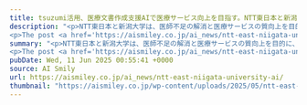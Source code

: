 ```yaml
---
title: tsuzumi活用、医療文書作成支援AIで医療サービス向上を目指す。NTT東日本と新潟大学が共同研究
description: "<p>NTT東日本と新潟大学は、医師不足の解消と医療サービスの質向上を目的に、NTTが開発した大規模言語モデル「tsuzumi」を活用した医療文書作成支援AIモデルの実証事業を開始しました。 このニュースのポイント NTT東日 [&#8230;]</p>
<p>The post <a href='https://aismiley.co.jp/ai_news/ntt-east-niigata-university-ai/'>tsuzumi活用、医療文書作成支援AIで医療サービス向上を目指す。NTT東日本と新潟大学が共同研究</a> first appeared on <a href='https://aismiley.co.jp'>AIポータルメディアAIsmiley</a>.</p>"
summary: "<p>NTT東日本と新潟大学は、医師不足の解消と医療サービスの質向上を目的に、NTTが開発した大規模言語モデル「tsuzumi」を活用した医療文書作成支援AIモデルの実証事業を開始しました。 このニュースのポイント NTT東日 [&#8230;]</p>
<p>The post <a href='https://aismiley.co.jp/ai_news/ntt-east-niigata-university-ai/'>tsuzumi活用、医療文書作成支援AIで医療サービス向上を目指す。NTT東日本と新潟大学が共同研究</a> first appeared on <a href='https://aismiley.co.jp'>AIポータルメディアAIsmiley</a>.</p>"
pubDate: Wed, 11 Jun 2025 00:55:41 +0000
source: AI Smily
url: https://aismiley.co.jp/ai_news/ntt-east-niigata-university-ai/
thumbnail: "https://aismiley.co.jp/wp-content/uploads/2025/05/ntt-east-niigata-university-ai.png"
---
```


